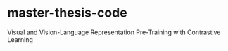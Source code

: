 # master-thesis-code
Visual and Vision-Language Representation Pre-Training with Contrastive Learning
